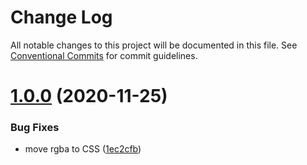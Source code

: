 # Change Log

All notable changes to this project will be documented in this file.
See [Conventional Commits](https://conventionalcommits.org) for commit guidelines.

# [1.0.0](https://github.com/joe-bell/plaiceholder/compare/v0.2.0...v1.0.0) (2020-11-25)

### Bug Fixes

- move rgba to CSS ([1ec2cfb](https://github.com/joe-bell/plaiceholder/commit/1ec2cfbe6e47b78d78ecb323db52819a1fba3574))

